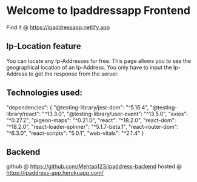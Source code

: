 # Welcome to Ipaddressapp Frontend

Find it @ https://ipaddressapp.netlify.app

## Ip-Location feature

You can locate any Ip-Addresses for free. This page allows you to see the geographical location of an Ip-Address.
You only have to input the Ip-Address to get the response from the server.

## Technologies used:

 "dependencies": {
    "@testing-library/jest-dom": "^5.16.4",
    "@testing-library/react": "^13.3.0",
    "@testing-library/user-event": "^13.5.0",
    "axios": "^0.27.2",
    "pigeon-maps": "^0.21.0",
    "react": "^18.2.0",
    "react-dom": "^18.2.0",
    "react-loader-spinner": "^5.1.7-beta.1",
    "react-router-dom": "^6.3.0",
    "react-scripts": "5.0.1",
    "web-vitals": "^2.1.4"
  }

  ## Backend

  github @ https://github.com/Mehtap123/ipaddress-backend
  hosted @ https://ipaddress-app.herokuapp.com/
